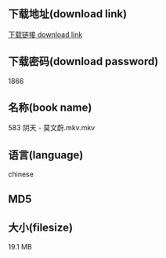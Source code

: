 ## 下载地址(download link)
[下载链接 download link](https://voluble-croquembouche-d321dc.netlify.app/?s=583+%E9%98%B4%E5%A4%A9+-+%E8%8E%AB%E6%96%87%E8%94%9A.mkv)

## 下载密码(download password)
1866

## 名称(book name)
583 阴天 - 莫文蔚.mkv.mkv

## 语言(language)
chinese

## MD5


## 大小(filesize)
19.1 MB
